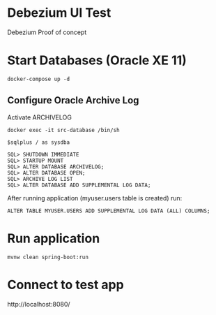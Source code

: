 # Debezium UI Test

Debezium Proof of concept

# Start Databases (Oracle XE 11)

```
docker-compose up -d
```

## Configure Oracle Archive Log

Activate ARCHIVELOG

```
docker exec -it src-database /bin/sh

$sqlplus / as sysdba

SQL> SHUTDOWN IMMEDIATE 
SQL> STARTUP MOUNT
SQL> ALTER DATABASE ARCHIVELOG;
SQL> ALTER DATABASE OPEN;
SQL> ARCHIVE LOG LIST
SQL> ALTER DATABASE ADD SUPPLEMENTAL LOG DATA;
```

After running application (myuser.users table is created) run:

```
ALTER TABLE MYUSER.USERS ADD SUPPLEMENTAL LOG DATA (ALL) COLUMNS;
```

# Run application

```
mvnw clean spring-boot:run
```

# Connect to test app

http://localhost:8080/
